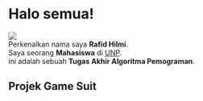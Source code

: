 # Halo semua! 

<img style="margin = auto" src="https://instagram.fkno3-1.fna.fbcdn.net/v/t51.2885-19/368690121_1959341984446543_8175469579309667198_n.jpg?stp=dst-jpg_s150x150&_nc_ht=instagram.fkno3-1.fna.fbcdn.net&_nc_cat=107&_nc_ohc=JJdPXQwhT0cAX-oQU7n&edm=AOQ1c0wBAAAA&ccb=7-5&oh=00_AfD6TvHXPR7Z2xKoXi1vEEGviFNilUQcCuPi4S9JCv7Vzw&oe=6594337A&_nc_sid=8b3546"/><br>
Perkenalkan nama saya **Rafid Hilmi**.<br>
Saya seorang **Mahasiswa** di [UNP](https://www.unp.ac.id/).<br>
ini adalah sebuah **Tugas Akhir Algoritma Pemograman**.<br>
## Projek Game Suit
